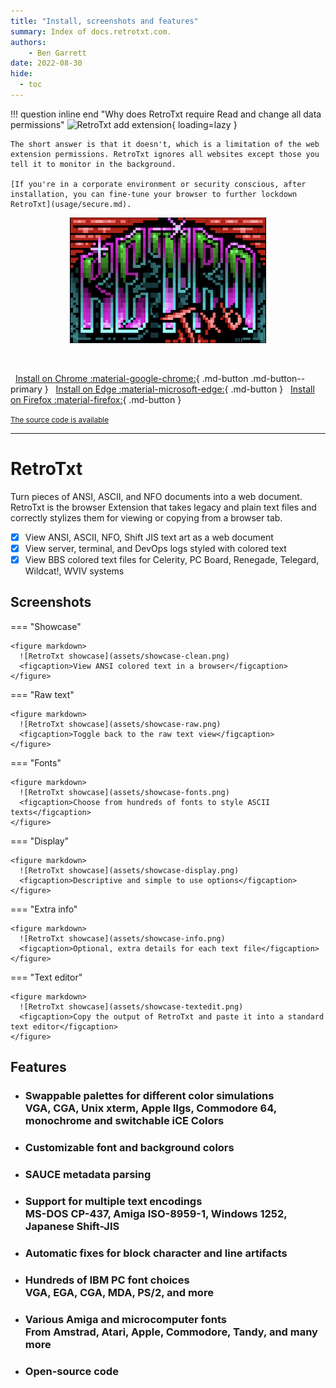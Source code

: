 ```yaml
---
title: "Install, screenshots and features"
summary: Index of docs.retrotxt.com.
authors:
    - Ben Garrett
date: 2022-08-30
hide:
  - toc
---
```


!!! question inline end "Why does RetroTxt require Read and change all data permissions"
    ![RetroTxt add extension](../assets/add-retrotxt.png){ loading=lazy }

    The short answer is that it doesn't, which is a limitation of the web extension permissions. RetroTxt ignores all websites except those you tell it to monitor in the background.

    [If you're in a corporate environment or security conscious, after installation, you can fine-tune your browser to further lockdown RetroTxt](usage/secure.md).

<p align="center">
  <img width="314" height="201" src="assets/retrotxt-readme.png">
</p>
<br>

 &nbsp; [Install on Chrome :material-google-chrome:](https://chrome.google.com/webstore/detail/retrotxt/gkjkgilckngllkopkogcaiojfajanahn){ .md-button .md-button--primary } &nbsp; [Install on Edge :material-microsoft-edge:](https://microsoftedge.microsoft.com/addons/detail/hmgfnpgcofcpkgkadekmjdicaaeopkog){ .md-button } &nbsp; [Install on Firefox :material-firefox:](https://addons.mozilla.org/en-US/firefox/addon/retrotxt){ .md-button }

<small>[The source code is available](https://github.com/bengarrett/RetroTxt)</small>

---

# RetroTxt

Turn pieces of ANSI, ASCII, and NFO documents into a web document. RetroTxt is the browser Extension that takes legacy and plain text files and correctly stylizes them for viewing or copying from a browser tab.

- [x] View ANSI, ASCII, NFO, Shift JIS text art as a web document
- [x] View server, terminal, and DevOps logs styled with colored text
- [x] View BBS colored text files for Celerity, PC Board, Renegade, Telegard, Wildcat!, WVIV systems

## Screenshots

=== "Showcase"

    <figure markdown>
      ![RetroTxt showcase](assets/showcase-clean.png)
      <figcaption>View ANSI colored text in a browser</figcaption>
    </figure>

=== "Raw text"

    <figure markdown>
      ![RetroTxt showcase](assets/showcase-raw.png)
      <figcaption>Toggle back to the raw text view</figcaption>
    </figure>

=== "Fonts"

    <figure markdown>
      ![RetroTxt showcase](assets/showcase-fonts.png)
      <figcaption>Choose from hundreds of fonts to style ASCII texts</figcaption>
    </figure>

=== "Display"

    <figure markdown>
      ![RetroTxt showcase](assets/showcase-display.png)
      <figcaption>Descriptive and simple to use options</figcaption>
    </figure>

=== "Extra info"

    <figure markdown>
      ![RetroTxt showcase](assets/showcase-info.png)
      <figcaption>Optional, extra details for each text file</figcaption>
    </figure>

=== "Text editor"

    <figure markdown>
      ![RetroTxt showcase](assets/showcase-textedit.png)
      <figcaption>Copy the output of RetroTxt and paste it into a standard text editor</figcaption>
    </figure>

## Features

* ### Swappable palettes for different color simulations<br>VGA, CGA, Unix xterm, Apple IIgs, Commodore 64, monochrome and switchable iCE Colors
* ### Customizable font and background colors
* ### SAUCE metadata parsing
* ### Support for multiple text encodings<br>MS-DOS CP-437, Amiga ISO-8959-1, Windows 1252, Japanese Shift-JIS
* ### Automatic fixes for block character and line artifacts
* ### Hundreds of IBM PC font choices<br>VGA, EGA, CGA, MDA, PS/2, and more
* ### Various Amiga and microcomputer fonts<br>From Amstrad, Atari, Apple, Commodore, Tandy, and many more
* ### Open-source code
